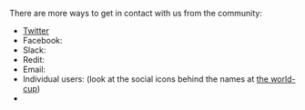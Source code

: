 There are more ways to get in contact with us from the community:

- [Twitter](https://twitter.com/OpenLitterMap)
- Facebook:
- Slack:
- Redit:
- Email:
- Individual users: (look at the social icons behind the names at [the world-cup](https://openlittermap.com/leaderboard))
- 
